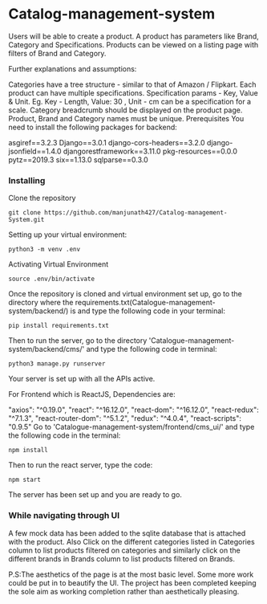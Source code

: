 # Catalog-management-system

Users will be able to create a product. A product has parameters like Brand, Category and Specifications. Products can be viewed on a listing page with filters of Brand and Category.

Further explanations and assumptions:

Categories have a tree structure - similar to that of Amazon / Flipkart.
Each product can have multiple specifications. Specification params - Key, Value & Unit. Eg. Key - Length, Value: 30 , Unit - cm can be a specification for a scale.
Category breadcrumb should be displayed on the product page.
Product, Brand and Category names must be unique.
Prerequisites
You need to install the following packages for backend:

   asgiref==3.2.3
   Django==3.0.1
   django-cors-headers==3.2.0
   django-jsonfield==1.4.0
   djangorestframework==3.11.0
   pkg-resources==0.0.0
   pytz==2019.3
   six==1.13.0
   sqlparse==0.3.0

### Installing
Clone the repository

    git clone https://github.com/manjunath427/Catalog-management-System.git
Setting up your virtual environment:

    python3 -m venv .env
Activating Virtual Environment

    source .env/bin/activate
Once the repository is cloned and virtual environment set up, go to the directory where the requirements.txt(Catalogue-management-system/backend/) is and type the following code in your terminal:

    pip install requirements.txt
Then to run the server, go to the directory 'Catalogue-management-system/backend/cms/' and type the following code in terminal:

    python3 manage.py runserver
Your server is set up with all the APIs active.

For Frontend which is ReactJS, Dependencies are:

  "axios": "^0.19.0",
  "react": "^16.12.0",
  "react-dom": "^16.12.0",
  "react-redux": "^7.1.3",
  "react-router-dom": "^5.1.2",
  "redux": "^4.0.4",
  "react-scripts": "0.9.5"
Go to 'Catalogue-management-system/frontend/cms_ui/' and type the following code in the terminal:

    npm install
Then to run the react server, type the code:

    npm start
The server has been set up and you are ready to go.

### While navigating through UI
A few mock data has been added to the sqlite database that is attached with the product. Also Click on the different categories listed in Categories column to list products filtered on categories and similarly click on the different brands in Brands column to list products filtered on Brands.

P.S:The aesthetics of the page is at the most basic level. Some more work could be put in to beautify the UI. The project has been completed keeping the sole aim as working completion rather than aesthetically pleasing.
